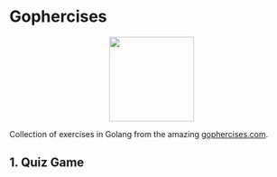 # Gophercises
<p align="center" padding="500px">
<img src="https://gophercises.com/img/gophercises_jumping.gif" height="150px">
</p>


Collection of exercises in Golang from the amazing [gophercises.com](https://gophercises.com).
## 1. Quiz Game